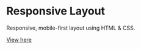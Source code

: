 # Responsive Layout

Responsive, mobile-first layout using HTML & CSS.

  <a href="https://htmlpreview.github.io/?https://github.com/etiennefdayer/Responsive-Layout-/blob/master/index.html">View here</a>



